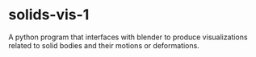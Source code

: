 # solids-vis-1
A python program that interfaces with blender to produce visualizations related to solid bodies and their motions or deformations.
